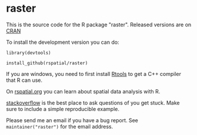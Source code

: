 # raster

This is the source code for the R package "raster". Released versions are on [CRAN](https://cran.r-project.org/web/packages/raster/index.html)

To install the development version you can do:

`library(devtools)`

`install_github(rspatial/raster)`

If you are windows, you need to first install [Rtools](https://cran.r-project.org/bin/windows/Rtools/) to get a C++ compiler that R can use. 



On [rspatial.org](http://rspatial.org/) you can learn about spatial data analysis with R.

[stackoverflow](https://stackoverflow.com/) is the best place to ask questions of you get stuck. Make sure to include a simple reproducible example. 

Please send me an email if you have a bug report. See `maintainer("raster")` for the email address.


